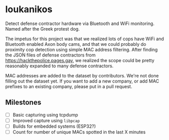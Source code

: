 # loukanikos
Detect defense contractor hardware via Bluetooth and WiFi monitoring. Named after the Greek protest dog.

The impetus for this project was that we realized lots of cops have WiFi and
Bluetooth enabled Axon body cams, and that we could probably do proximity cop
detection using simple MAC address filtering. 
After finding the JSON files of defense contractors
from https://hackthepolice.pages.gay, we realized the scope could be pretty
reasonably expanded to many defense contractors. 

MAC addresses are added to the dataset by contributors. We're not done filling
out the dataset yet. If you want to add a new company, or add MAC prefixes to an
existing company, please put in a pull request. 

## Milestones
- [ ] Basic capturing using tcpdump
- [ ] Improved capture using `libpcap`
- [ ] Builds for embedded systems (ESP32?)
- [ ] Count for number of unique MACs spotted in the last X minutes

